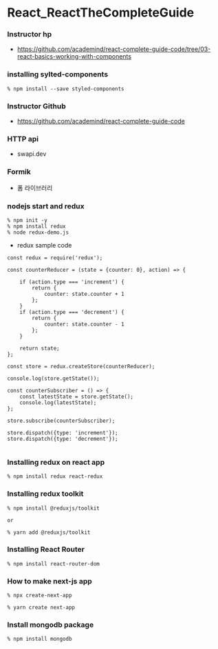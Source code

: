 # React_ReactTheCompleteGuide

### Instructor hp
 - https://github.com/academind/react-complete-guide-code/tree/03-react-basics-working-with-components

### installing sylted-components
```
% npm install --save styled-components
```

### Instructor Github
 - https://github.com/academind/react-complete-guide-code


### HTTP api 
 - swapi.dev

### Formik
 - 폼 라이브러리

### nodejs start and redux
```
% npm init -y
% npm install redux
% node redux-demo.js
```

 - redux sample code
```
const redux = require('redux');

const counterReducer = (state = {counter: 0}, action) => {

    if (action.type === 'increment') {
        return {
            counter: state.counter + 1
        };
    }
    if (action.type === 'decrement') {
        return {
            counter: state.counter - 1
        };
    }

    return state;
};

const store = redux.createStore(counterReducer);

console.log(store.getState());

const counterSubscriber = () => {
    const latestState = store.getState();
    console.log(latestState);
};

store.subscribe(counterSubscriber);

store.dispatch({type: 'increment'});
store.dispatch({type: 'decrement'});


```

### Installing redux on react app
```
% npm install redux react-redux

```

### Installing redux toolkit
```
% npm install @reduxjs/toolkit

or

% yarn add @reduxjs/toolkit
```

### Installing React Router
```
% npm install react-router-dom
```


### How to make next-js app
```
% npx create-next-app

% yarn create next-app
```

### Install mongodb package
```
% npm install mongodb

```
